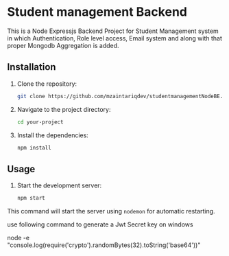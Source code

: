 # Student management Backend

This is a Node Expressjs Backend Project for Student Management system in which Authentication, Role level access, Email system and along with that proper Mongodb Aggregation is added.

## Installation

1. Clone the repository:

    ```bash
    git clone https://github.com/mzaintariqdev/studentmanagementNodeBE.git
    ```

2. Navigate to the project directory:

    ```bash
    cd your-project
    ```

3. Install the dependencies:

    ```bash
    npm install
    ```

## Usage

1. Start the development server:

    ```bash
    npm start
    ```
 This command will start the server using `nodemon` for automatic restarting.

use following command to generate a Jwt Secret key on windows

node -e "console.log(require('crypto').randomBytes(32).toString('base64'))"
